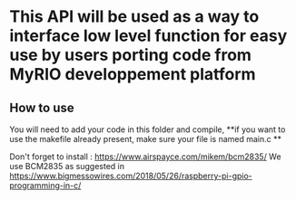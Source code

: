 # This API will be used as a way to interface low level function for easy use by users porting code from MyRIO developpement platform

## How to use

You will need to add your code in this folder and compile,
**if you want to use the makefile already present, make sure your file is named main.c **

Don't forget to install : https://www.airspayce.com/mikem/bcm2835/
We use BCM2835 as suggested in https://www.bigmessowires.com/2018/05/26/raspberry-pi-gpio-programming-in-c/